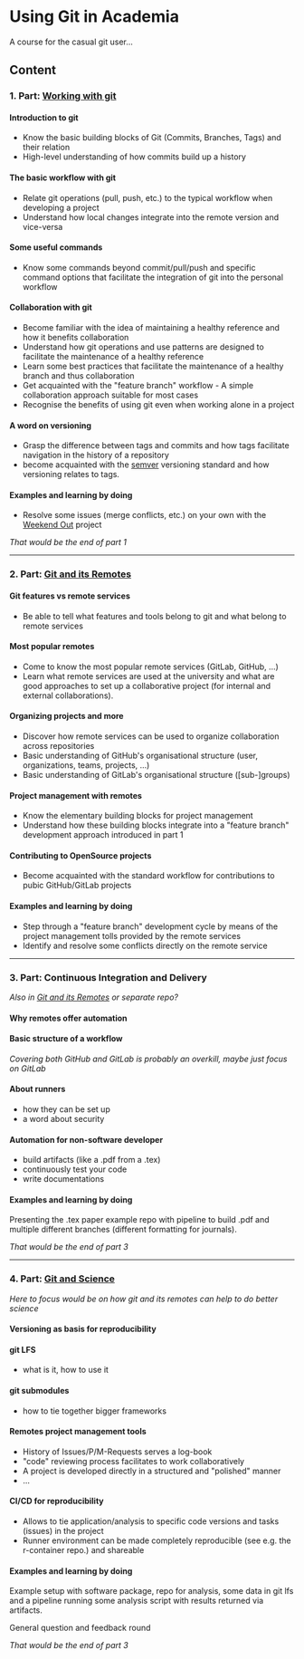 # Using Git in Academia

A course for the casual git user...


## Content

### 1. Part: [Working with git](https://github.com/t4d-gmbh/working-with-git)

#### Introduction to git
- Know the basic building blocks of Git (Commits, Branches, Tags) and their relation
- High-level understanding of how commits build up a history

#### The basic workflow with git
- Relate git operations (pull, push, etc.) to the typical workflow when developing a project
- Understand how local changes integrate into the remote version and vice-versa

#### Some useful commands
- Know some commands beyond commit/pull/push and specific command options that facilitate the integration of git into the personal workflow

#### Collaboration with git
- Become familiar with the idea of maintaining a healthy reference and how it benefits collaboration
- Understand how git operations and use patterns are designed to facilitate the maintenance of a healthy reference
- Learn some best practices that facilitate the maintenance of a healthy branch and thus collaboration
- Get acquainted with the "feature branch" workflow - A simple collaboration approach suitable for most cases
- Recognise the benefits of using git even when working alone in a project

#### A word on versioning
- Grasp the difference between tags and commits and how tags facilitate navigation in the history of a repository
- become acquainted with the [semver](semver.org) versioning standard and how versioning relates to tags.

#### Examples and learning by doing
- Resolve some issues (merge conflicts, etc.) on your own with the [Weekend Out](https://github.com/t4d-gmbh/Weekend-Out) project

_That would be the end of part 1_



---

### 2. Part: [Git and its Remotes](https://github.com/t4d-gmbh/git-and-its-remotes)

#### Git features vs remote services
- Be able to tell what features and tools belong to git and what belong to remote services

#### Most popular remotes
- Come to know the most popular remote services (GitLab, GitHub, ...)
- Learn what remote services are used at the university and what are good approaches to set up a collaborative project (for internal and external collaborations).

#### Organizing projects and more
- Discover how remote services can be used to organize collaboration across repositories
- Basic understanding of GitHub's organisational structure (user, organizations, teams, projects, ...)
- Basic understanding of GitLab's organisational structure ([sub-]groups)

#### Project management with remotes
- Know the elementary building blocks for project management
- Understand how these building blocks integrate into a "feature branch" development approach introduced in part 1

#### Contributing to OpenSource projects
- Become acquainted with the standard workflow for contributions to pubic GitHub/GitLab projects

#### Examples and learning by doing
- Step through a "feature branch" development cycle by means of the project management tolls provided by the remote services
- Identify and resolve some conflicts directly on the remote service


---


### 3. Part: Continuous Integration and Delivery
_Also in [Git and its Remotes](https://github.com/t4d-gmbh/git-and-its-remotes) or separate repo?_

#### Why remotes offer automation
#### Basic structure of a workflow
_Covering both GitHub and GitLab is probably an overkill, maybe just focus on GitLab_
#### About runners
- how they can be set up
- a word about security
#### Automation for non-software developer
- build artifacts (like a .pdf from a .tex)
- continuously test your code 
- write documentations

#### Examples and learning by doing
Presenting the .tex paper example repo with pipeline to build .pdf and multiple
different branches (different formatting for journals).

_That would be the end of part 3_


---

### 4. Part: [Git and Science](https://github.com/t4d-gmbh/git-and-science)
_Here to focus would be on how git and its remotes can help to do better science_

#### Versioning as basis for reproducibility
#### git LFS
- what is it, how to use it
#### git submodules
- how to tie together bigger frameworks
#### Remotes project management tools
- History of Issues/P/M-Requests serves a log-book
- "code" reviewing process facilitates to work collaboratively
- A project is developed directly in a structured and "polished" manner
- ...
#### CI/CD for reproducibility
- Allows to tie application/analysis to specific code versions and tasks (issues) in the project
- Runner environment can be made completely reproducible (see e.g. the r-container repo.) and shareable

#### Examples and learning by doing
Example setup with software package, repo for analysis, some data in git lfs and a pipeline running some
analysis script with results returned via artifacts.

General question and feedback round

_That would be the end of part 3_

